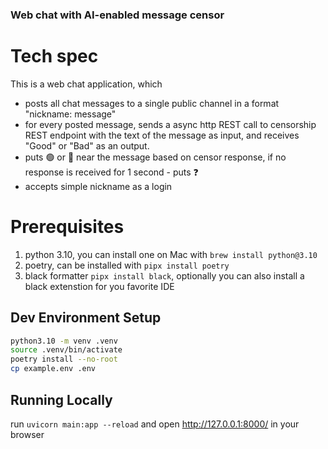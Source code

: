 ### Web chat with AI-enabled message censor

# Tech spec

This is a web chat application, which

- posts all chat messages to a single public channel in a format "nickname: message"
- for every posted message, sends a async http REST call to censorship REST endpoint with the text of the message as input, and receives "Good" or "Bad" as an output.
- puts 🟢 or 🔴 near the message based on censor response, if no response is received for 1 second - puts ❓
- accepts simple nickname as a login

# Prerequisites

1. python 3.10, you can install one on Mac with `brew install python@3.10`
2. poetry, can be installed with `pipx install poetry`
3. black formatter `pipx install black`, optionally you can also install a black extenstion for you favorite IDE

## Dev Environment Setup

```bash
python3.10 -m venv .venv
source .venv/bin/activate
poetry install --no-root
cp example.env .env
```

## Running Locally

run `uvicorn main:app --reload` and open http://127.0.0.1:8000/ in your browser
